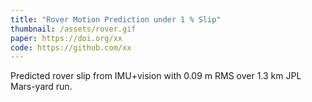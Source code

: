 ```yaml
---
title: "Rover Motion Prediction under 1 % Slip"
thumbnail: /assets/rover.gif
paper: https://doi.org/xx
code: https://github.com/xx
---
```


Predicted rover slip from IMU+vision with 0.09 m RMS over 1.3 km JPL Mars-yard run.
